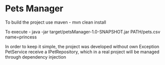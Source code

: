 # Pets Manager

To build the project use maven
	- mvn clean install

To execute 
	- java -jar target/petsManager-1.0-SNAPSHOT.jar PATH/pets.csv name=princess


In order to keep it simple, the project was developed without own Exception
PetService receive a IPetRepository, which in a real project will be managed through dependency injection
